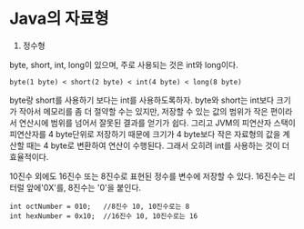 # Java의 자료형
1.  정수형

byte, short, int, long이 있으며, 주로 사용되는 것은 int와 long이다.

    byte(1 byte) < short(2 byte) < int(4 byte) < long(8 byte)

byte랑 short를 사용하기 보다는 int를 사용하도록하자. byte와 short는 int보다 크기가 작아서 메모리를 좀 더 절약할 수는 있지만, 저장할 수 있는 값의 범위가 작은 편이라서
연산시에 범위를 넘어서 잘못된 결과를 얻기가 쉽다. 그리고 JVM의 피연산자 스택이 피연산자를 4 byte단위로 저장하기 때문에 크기가 4 byte보다 작은 자료형의 값을 계산할 때는 4 byte로
변환하여 연산이 수행된다. 그래서 오히려 int를 사용하는 것이 더 효율적이다.

10진수 외에도 16진수 또는 8진수로 표현된 정수를 변수에 저장할 수 있다. 16진수는 리터럴 앞에'0X'를, 8진수는 '0'을 붙인다.

    int octNumber = 010;   //8진수 10, 10진수로는 8
    int hexNumber = 0x10;  //16진수 10, 10진수로는 16
    
